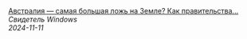 <!--2024-11-11 13:11:08-->
<div class="yb">
  <a class="nodecor" href="/index.html?tajny/avstraliya_samaya_bolshaya_loj_na_zemle_kak_pravitelstva_i_aviakompanii_vvodyat_nas_v_zablujdenie">
    <img class="preview" data-videoid="fpQIf-fO8tk" src="https://i3.ytimg.com/vi/fpQIf-fO8tk/hqdefault.jpg" align="middle" alt="">
  </a>
  <div class="inlbl text">
    <a class="nodecor" href="/index.html?tajny/avstraliya_samaya_bolshaya_loj_na_zemle_kak_pravitelstva_i_aviakompanii_vvodyat_nas_v_zablujdenie">Австралия — самая большая ложь на Земле? Как правительства...</a><br>
    <i class="smaller2">Свидетель Windows</i><br>
    <i class="smaller3">2024-11-11</i>
  </div>
</div>
